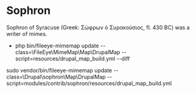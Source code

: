 # Sophron

Sophron of Syracuse (Greek: Σώφρων ὁ Συρακούσιος, fl. 430 BC) was a writer of mimes.

  - php bin/fileeye-mimemap update --class=\\FileEye\\MimeMap\\Map\\DrupalMap --script=resources/drupal_map_build.yml --diff

sudo vendor/bin/fileeye-mimemap update --class=\\Drupal\\sophron\\Map\\DrupalMap --script=modules/contrib/sophron/resources/drupal_map_build.yml
